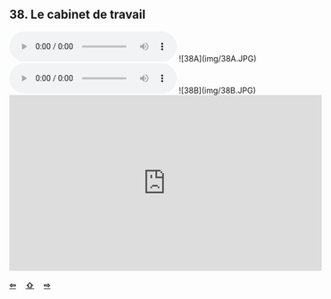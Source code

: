 ## 38. Le cabinet de travail

  <audio controls>
    <source src="sound/38A.ogg"></source>
  </audio>
![38A](img/38A.JPG)

  <audio controls>
    <source src="sound/38B.ogg"></source>
  </audio>
![38B](img/38B.JPG)

<iframe width="560" height="315" src="https://www.youtube.com/embed/" frameborder="0" allow="accelerometer; autoplay; encrypted-media; gyroscope; picture-in-picture" allowfullscreen></iframe>

<p style='font-weight:bolder'>
  <a href='37.html' title='Önceki sayfa'>⇦</a>&emsp;
  <a href='..' title='Ana sayfa'>⇧</a>&emsp;
  <a href='39.html' title='Sonraki sayfa'>⇨</a>
</p>